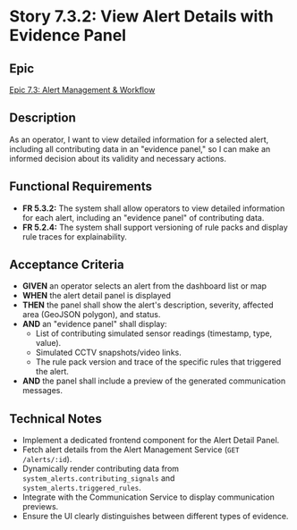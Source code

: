 # Story 7.3.2: View Alert Details with Evidence Panel

## Epic
[Epic 7.3: Alert Management & Workflow](docs/epics/epic-7.3-alert-management-workflow.md)

## Description
As an operator, I want to view detailed information for a selected alert, including all contributing data in an "evidence panel," so I can make an informed decision about its validity and necessary actions.

## Functional Requirements
- **FR 5.3.2:** The system shall allow operators to view detailed information for each alert, including an "evidence panel" of contributing data.
- **FR 5.2.4:** The system shall support versioning of rule packs and display rule traces for explainability.

## Acceptance Criteria
- **GIVEN** an operator selects an alert from the dashboard list or map
- **WHEN** the alert detail panel is displayed
- **THEN** the panel shall show the alert's description, severity, affected area (GeoJSON polygon), and status.
- **AND** an "evidence panel" shall display:
    -   List of contributing simulated sensor readings (timestamp, type, value).
    -   Simulated CCTV snapshots/video links.
    -   The rule pack version and trace of the specific rules that triggered the alert.
- **AND** the panel shall include a preview of the generated communication messages.

## Technical Notes
- Implement a dedicated frontend component for the Alert Detail Panel.
- Fetch alert details from the Alert Management Service (`GET /alerts/:id`).
- Dynamically render contributing data from `system_alerts.contributing_signals` and `system_alerts.triggered_rules`.
- Integrate with the Communication Service to display communication previews.
- Ensure the UI clearly distinguishes between different types of evidence.
